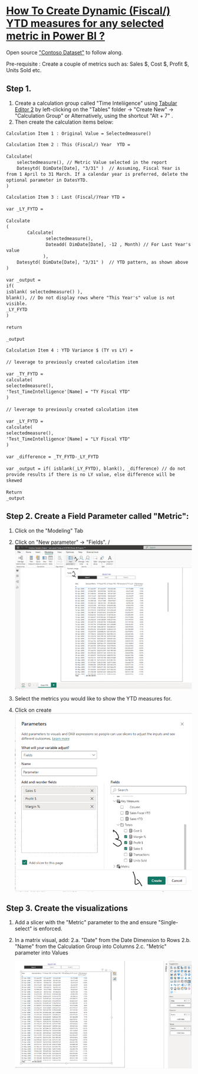 # [How To Create Dynamic (Fiscal/) YTD measures for any selected metric in Power BI ?](youtubelink)

Open source ["Contoso Dataset"](https://www.microsoft.com/en-us/download/details.aspx?id=18279&msockid=3147878eac3f607d1fc995f2ad956136) to follow along. 

Pre-requisite : Create a couple of metrics such as: Sales $, Cost $, Profit $, Units Sold etc. 


## Step 1.

1. Create a calculation group called "Time Inteliigence" using [Tabular Editor 2](https://tabulareditor.github.io/TabularEditor/) by left-clicking on the "Tables" folder -> "Create New" -> "Calculation Group" or Alternatively, using the shortcut "Alt + 7" . 
2. Then create the calculation items below:

```
Calculation Item 1 : Original Value = Selectedmeasure()
```

```
Calculation Item 2 : This (Fiscal/) Year  YTD = 

Calculate( 
    selectedmeasure(), // Metric Value selected in the report
    Datesytd( DimDate[Date], "3/31" )  // Assuming, Fiscal Year is from 1 April to 31 March. If a calendar year is preferred, delete the optional parameter in DatesYTD.
)

```

```
Calculation Item 3 : Last (Fiscal/)Year YTD = 

var _LY_FYTD = 

Calculate
(
        Calculate( 
               selectedmeasure(),
               Dateadd( DimDate[Date], -12 , Month) // For Last Year's value
              ),
    Datesytd( DimDate[Date], "3/31" )  // YTD pattern, as shown above
)

var _output = 
if( 
isblank( selectedmeasure() ),  
blank(), // Do not display rows where "This Year's" value is not visible.
_LY_FYTD
)

return 

_output
```



```
Calculation Item 4 : YTD Variance $ (TY vs LY) = 

// leverage to previously created calculation item

var _TY_FYTD =
calculate(
selectedmeasure(),
'Test_TimeIntelligence'[Name] = "TY Fiscal YTD" 
) 

// leverage to previously created calculation item

var _LY_FYTD =
calculate(
selectedmeasure(),
'Test_TimeIntelligence'[Name] = "LY Fiscal YTD" 
)

var _difference = _TY_FYTD-_LY_FYTD

var _output = if( isblank(_LY_FYTD), blank(), _difference) // do not provide results if there is no LY value, else difference will be skewed

Return 
_output
```


## Step 2. Create a Field Parameter called "Metric":

1. Click on the "Modeling" Tab
2. Click on "New parameter" -> "Fields". /
   ![](/assets/img/Field-Parameter.png)

4. Select the metrics you would like to show the YTD measures for.
5. Click on create
   ![](/assets/img/Field-Parameter1.png)

## Step 3. Create the visualizations

1. Add a slicer with the "Metric" parameter to the and ensure "Single-select" is enforced.
2. In a matrix visual, add:
   2.a. "Date" from the Date Dimension to Rows
   2.b. "Name" from the Calculation Group into Columns
   2.c. "Metric" parameter into Values

   ![Output](/assets/img/Field-Parameter-Output.png)


